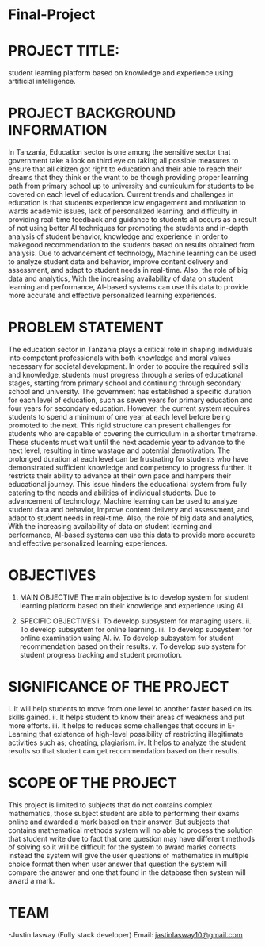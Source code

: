 # Final-Project
# PROJECT TITLE:
student learning platform based on knowledge and experience using artificial intelligence.

# PROJECT BACKGROUND INFORMATION
In Tanzania, Education sector is one among the sensitive sector that government take a look on third eye on taking all possible measures to ensure that all citizen got right to education and their able to reach their dreams that they think or the want to be though providing proper learning path from primary school up to university and curriculum for students to be covered on each level of education.
Current trends and challenges in education is that students experience low engagement and motivation to wards academic issues, lack of personalized learning, and difficulty in providing real-time feedback and guidance to students all occurs as a result of not using better AI techniques for promoting the students and in-depth analysis of student behavior, knowledge and experience in order to makegood recommendation to the students based on results obtained from analysis.
Due to advancement of technology, Machine learning can be used to analyze student data and behavior, improve content delivery and assessment, and adapt to student needs in real-time. Also, the role of big data and analytics, With the increasing availability of data on student learning and performance, AI-based systems can use this data to provide more accurate and effective personalized learning experiences.

# PROBLEM STATEMENT
The education sector in Tanzania plays a critical role in shaping individuals into competent professionals with both knowledge and moral values necessary for societal development. In order to acquire the required skills and knowledge, students must progress through a series of educational stages, starting from primary school and continuing through secondary school and university. The government has established a specific duration for each level of education, such as seven years for primary education and four years for secondary education.
However, the current system requires students to spend a minimum of one year at each level before being promoted to the next. This rigid structure can present challenges for students who are capable of covering the curriculum in a shorter timeframe. These students must wait until the next academic year to advance to the next level, resulting in time wastage and potential demotivation.
The prolonged duration at each level can be frustrating for students who have demonstrated sufficient knowledge and competency to progress further. It restricts their ability to advance at their own pace and hampers their educational journey. This issue hinders the educational system from fully catering to the needs and abilities of individual students.
Due to advancement of technology, Machine learning can be used to analyze student data and behavior, improve content delivery and assessment, and adapt to student needs in real-time. Also, the role of big data and analytics, With the increasing availability of data on student learning and performance, AI-based systems can use this data to provide more accurate and effective personalized learning experiences.

# OBJECTIVES
1. MAIN OBJECTIVE
The main objective is to develop system for student learning platform based on their knowledge and experience using AI.

2. SPECIFIC OBJECTIVES
i.	To develop subsystem for managing users.
ii.	To develop subsystem for online learning.
iii.	To develop subsystem for online examination using AI.
iv.	To develop subsystem for student recommendation based on their results.
v.	To develop sub system for student progress tracking and student promotion.
 
# SIGNIFICANCE OF THE PROJECT
i.	It will help students to move from one level to another faster based on its skills gained.
ii.	It helps student to know their areas of weakness and put more efforts.
iii. It helps to reduces some challenges that occurs in E-Learning that existence of high-level possibility of restricting illegitimate activities such as; cheating, plagiarism.
iv.	It helps to analyze the student results so that student can get recommendation based on their results.

# SCOPE OF THE PROJECT
This project is limited to subjects that do not contains complex mathematics, those subject student are able to performing their exams online and awarded a mark based on their answer. But subjects that contains mathematical methods system will no able to process the solution that student write due to fact that one question may have different methods of solving so it will be difficult for the system to award marks corrects instead the system will give the user questions of mathematics in multiple choice format then when user answer that question the system will compare the answer and one that found in the database then system will award a mark.

# TEAM
-Justin lasway (Fully stack developer)
 Email: jastinlasway10@gmail.com
